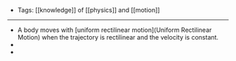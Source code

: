 - Tags: [[knowledge]] of [[physics]] and [[motion]]
- ---
- A body moves with [uniform rectilinear motion](Uniform Rectilinear Motion) when the trajectory is rectilinear and the velocity is constant.
-
-